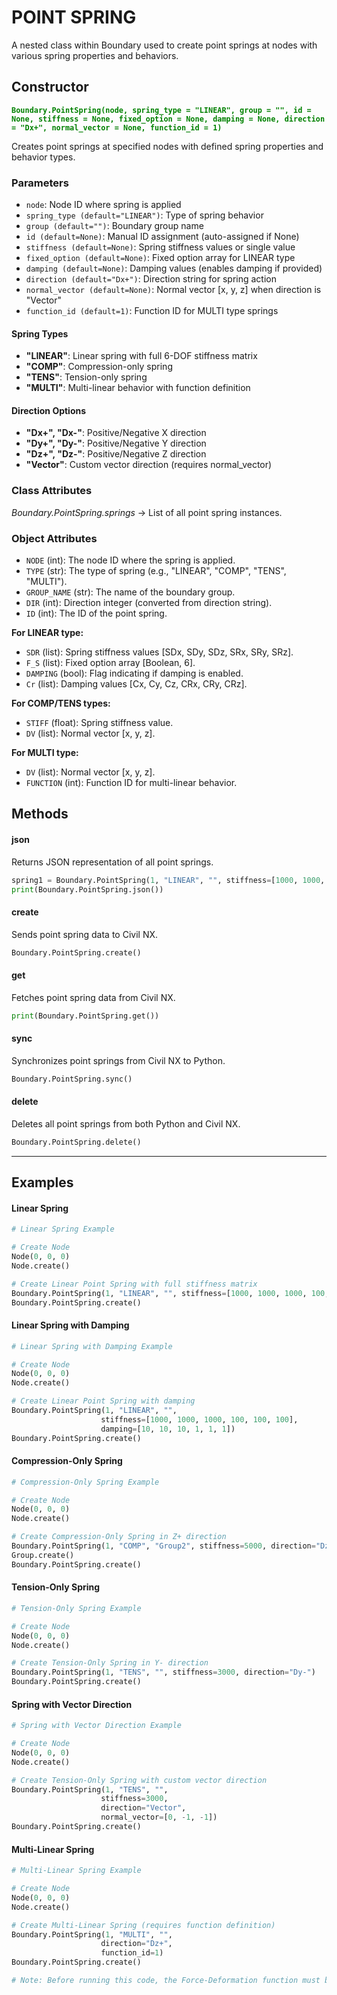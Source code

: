 # POINT SPRING

A nested class within Boundary used to create point springs at nodes with various spring properties and behaviors.

## Constructor
**<font color="green">`Boundary.PointSpring(node, spring_type = "LINEAR", group = "", id = None, stiffness = None, fixed_option = None, damping = None, direction = "Dx+", normal_vector = None, function_id = 1)`</font>**

Creates point springs at specified nodes with defined spring properties and behavior types.

### Parameters
* `node`: Node ID where spring is applied
* `spring_type (default="LINEAR")`: Type of spring behavior
* `group (default="")`: Boundary group name
* `id (default=None)`: Manual ID assignment (auto-assigned if None)
* `stiffness (default=None)`: Spring stiffness values or single value
* `fixed_option (default=None)`: Fixed option array for LINEAR type
* `damping (default=None)`: Damping values (enables damping if provided)
* `direction (default="Dx+")`: Direction string for spring action
* `normal_vector (default=None)`: Normal vector [x, y, z] when direction is "Vector"
* `function_id (default=1)`: Function ID for MULTI type springs

#### Spring Types
* **"LINEAR"**: Linear spring with full 6-DOF stiffness matrix
* **"COMP"**: Compression-only spring 
* **"TENS"**: Tension-only spring 
* **"MULTI"**: Multi-linear behavior with function definition

#### Direction Options
* **"Dx+", "Dx-"**: Positive/Negative X direction
* **"Dy+", "Dy-"**: Positive/Negative Y direction
* **"Dz+", "Dz-"**: Positive/Negative Z direction
* **"Vector"**: Custom vector direction (requires normal_vector)

### Class Attributes
*Boundary.PointSpring.springs* -> List of all point spring instances.

### Object Attributes
* `NODE` (int): The node ID where the spring is applied.
* `TYPE` (str): The type of spring (e.g., "LINEAR", "COMP", "TENS", "MULTI").
* `GROUP_NAME` (str): The name of the boundary group.
* `DIR` (int): Direction integer (converted from direction string).
* `ID` (int): The ID of the point spring.

**For LINEAR type:** 

* `SDR` (list): Spring stiffness values [SDx, SDy, SDz, SRx, SRy, SRz].    
* `F_S` (list): Fixed option array [Boolean, 6].   
* `DAMPING` (bool): Flag indicating if damping is enabled.    
* `Cr` (list): Damping values [Cx, Cy, Cz, CRx, CRy, CRz].

**For COMP/TENS types:**  

* `STIFF` (float): Spring stiffness value.   
* `DV` (list): Normal vector [x, y, z].

**For MULTI type:** 

* `DV` (list): Normal vector [x, y, z].   
* `FUNCTION` (int): Function ID for multi-linear behavior.

## Methods

#### json
Returns JSON representation of all point springs.

```py
spring1 = Boundary.PointSpring(1, "LINEAR", "", stiffness=[1000, 1000, 1000, 100, 100, 100])
print(Boundary.PointSpring.json())
```

#### create
Sends point spring data to Civil NX.

```py
Boundary.PointSpring.create()
```

#### get
Fetches point spring data from Civil NX.

```py
print(Boundary.PointSpring.get())
```

#### sync
Synchronizes point springs from Civil NX to Python.

```py
Boundary.PointSpring.sync()
```

#### delete
Deletes all point springs from both Python and Civil NX.

```py
Boundary.PointSpring.delete()
```

---

## Examples

#### Linear Spring
```py
# Linear Spring Example

# Create Node
Node(0, 0, 0)
Node.create()

# Create Linear Point Spring with full stiffness matrix
Boundary.PointSpring(1, "LINEAR", "", stiffness=[1000, 1000, 1000, 100, 100, 100])
Boundary.PointSpring.create()
```

#### Linear Spring with Damping
```py
# Linear Spring with Damping Example

# Create Node
Node(0, 0, 0)
Node.create()

# Create Linear Point Spring with damping
Boundary.PointSpring(1, "LINEAR", "", 
                    stiffness=[1000, 1000, 1000, 100, 100, 100],
                    damping=[10, 10, 10, 1, 1, 1])
Boundary.PointSpring.create()
```

#### Compression-Only Spring
```py
# Compression-Only Spring Example

# Create Node
Node(0, 0, 0)
Node.create()

# Create Compression-Only Spring in Z+ direction
Boundary.PointSpring(1, "COMP", "Group2", stiffness=5000, direction="Dz+")
Group.create()
Boundary.PointSpring.create()
```

#### Tension-Only Spring
```py
# Tension-Only Spring Example

# Create Node
Node(0, 0, 0)
Node.create()

# Create Tension-Only Spring in Y- direction
Boundary.PointSpring(1, "TENS", "", stiffness=3000, direction="Dy-")
Boundary.PointSpring.create()
```

#### Spring with Vector Direction
```py
# Spring with Vector Direction Example

# Create Node
Node(0, 0, 0)
Node.create()

# Create Tension-Only Spring with custom vector direction
Boundary.PointSpring(1, "TENS", "", 
                    stiffness=3000, 
                    direction="Vector", 
                    normal_vector=[0, -1, -1])
Boundary.PointSpring.create()
```

#### Multi-Linear Spring
```py
# Multi-Linear Spring Example

# Create Node
Node(0, 0, 0)
Node.create()

# Create Multi-Linear Spring (requires function definition)
Boundary.PointSpring(1, "MULTI", "", 
                    direction="Dz+", 
                    function_id=1)
Boundary.PointSpring.create()

# Note: Before running this code, the Force-Deformation function must be created in Civil NX to avoid any errors.
```
